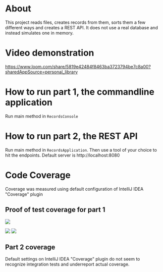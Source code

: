 # About
This project reads files, creates records from them, sorts them a few different ways and creates a REST API. It does not use a real database and instead simulates one in memory.

# Video demonstration

https://www.loom.com/share/5819e42484f8463ba3723794be7c8a00?sharedAppSource=personal_library

# How to run part 1, the commandline application
Run main method in `RecordsConsole`

# How to run part 2, the REST API
Run main method in `RecordsApplication`. Then use a tool of your choice to hit the endpoints. Default server is http://localhost:8080

# Code Coverage
Coverage was measured using default configuration of IntelliJ IDEA "Coverage" plugin

## Proof of test coverage for part 1
![](https://firebasestorage.googleapis.com/v0/b/firescript-577a2.appspot.com/o/imgs%2Fapp%2Fhadrix%2FoaoIomU0Id.jpg?alt=media&token=1809d9b7-05a2-49e1-894c-1c4735f24cc3)

![](https://firebasestorage.googleapis.com/v0/b/firescript-577a2.appspot.com/o/imgs%2Fapp%2Fhadrix%2FmgJo9ZT79G.jpg?alt=media&token=940c414f-9202-4225-8977-fce8cb88c91d)
![](https://firebasestorage.googleapis.com/v0/b/firescript-577a2.appspot.com/o/imgs%2Fapp%2Fhadrix%2FLxUYooOaYa.jpg?alt=media&token=f54a71f1-68f9-4610-9321-0246383d3840)

## Part 2 coverage

Default settings on IntelliJ IDEA "Coverage" plugin do not seem to recognize integration tests and underreport actual coverage. 


